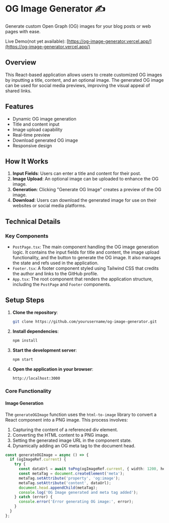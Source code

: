 # OG Image Generator ✍️

Generate custom Open Graph (OG) images for your blog posts or web pages with ease.

Live Demo(not yet available): [https://og-image-generator.vercel.app/](https://og-image-generator.vercel.app/)

## Overview

This React-based application allows users to create customized OG images by inputting a title, content, and an optional image. The generated OG image can be used for social media previews, improving the visual appeal of shared links.

## Features

- Dynamic OG image generation
- Title and content input
- Image upload capability
- Real-time preview
- Download generated OG image
- Responsive design

## How It Works

1. **Input Fields**: Users can enter a title and content for their post.
2. **Image Upload**: An optional image can be uploaded to enhance the OG image.
3. **Generation**: Clicking "Generate OG Image" creates a preview of the OG image.
4. **Download**: Users can download the generated image for use on their websites or social media platforms.

## Technical Details

### Key Components

- `PostPage.tsx`: The main component handling the OG image generation logic. It contains the input fields for title and content, the image upload functionality, and the button to generate the OG image. It also manages the state and refs used in the application.
- `Footer.tsx`: A footer component styled using Tailwind CSS that credits the author and links to the GitHub profile.
- `App.tsx`: The root component that renders the application structure, including the `PostPage` and `Footer` components.
## Setup Steps

1. **Clone the repository**:
   ```bash
   git clone https://github.com/yourusername/og-image-generator.git
   ```
2. **Install dependencies**:
   ```bash
   npm install
   ```
3. **Start the development server**:
   ```bash
   npm start
   ```
4. **Open the application in your browser**:
   ```bash
   http://localhost:3000
   ```  

### Core Functionality

#### Image Generation

The `generateOGImage` function uses the `html-to-image` library to convert a React component into a PNG image. This process involves:

1. Capturing the content of a referenced div element.
2. Converting the HTML content to a PNG image.
3. Setting the generated image URL in the component state.
4. Dynamically adding an OG meta tag to the document head.

```typescript
const generateOGImage = async () => {
  if (ogImageRef.current) {
    try {
      const dataUrl = await toPng(ogImageRef.current, { width: 1200, height: 630 });
      const metaTag = document.createElement('meta');
      metaTag.setAttribute('property', 'og:image');
      metaTag.setAttribute('content', dataUrl);
      document.head.appendChild(metaTag);
      console.log('OG Image generated and meta tag added');
    } catch (error) {
      console.error('Error generating OG image:', error);
    }
  }
};
